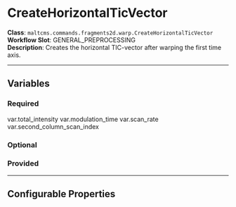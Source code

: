 <h1>CreateHorizontalTicVector</h1>

**Class**: `maltcms.commands.fragments2d.warp.CreateHorizontalTicVector`  
**Workflow Slot**: GENERAL_PREPROCESSING  
**Description**: Creates the horizontal TIC-vector after warping the first time axis.  

---

<h2>Variables</h2>
<h3>Required</h3>
	var.total_intensity
	var.modulation_time
	var.scan_rate
	var.second_column_scan_index

<h3>Optional</h3>

<h3>Provided</h3>


---

<h2>Configurable Properties</h2>

